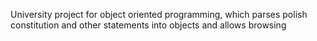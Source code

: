 University project for object oriented programming, which parses polish constitution and other statements into objects and allows browsing
